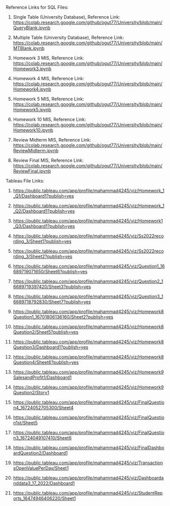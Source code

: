 Reference Links for SQL Files:

1. Single Table (University Database), Reference Link: 
https://colab.research.google.com/github/ogut77/University/blob/main/QueryBlank.ipynb

2. Multiple Table (University Database), Reference Link: 
https://colab.research.google.com/github/ogut77/University/blob/main/MTBlank.ipynb

3. Homework 3 MIS, Reference Link: 
https://colab.research.google.com/github/ogut77/University/blob/main/Homework3.ipynb

4. Homework 4 MIS, Reference Link: 
https://colab.research.google.com/github/ogut77/University/blob/main/Homework4.ipynb

5. Homework 5 MIS, Reference Link: 
https://colab.research.google.com/github/ogut77/University/blob/main/Homework5.ipynb

6. Homework 10 MIS, Reference Link: 
https://colab.research.google.com/github/ogut77/University/blob/main/Homework10.ipynb

7. Review Midterm MIS, Reference Link: 
https://colab.research.google.com/github/ogut77/University/blob/main/ReviewMidterm.ipynb

8. Review Final MIS, Reference Link: 
https://colab.research.google.com/github/ogut77/University/blob/main/ReviewFinal.ipynb

Tableau File Links:

1. https://public.tableau.com/app/profile/mahammad4245/viz/Homework_1_Q1/Dashboard1?publish=yes

2. https://public.tableau.com/app/profile/mahammad4245/viz/Homework_1_Q2/Dashboard1?publish=yes

3. https://public.tableau.com/app/profile/mahammad4245/viz/Homework1_Q3/Dashboard1?publish=yes

4. https://public.tableau.com/app/profile/mahammad4245/viz/Ss2022recording_3/Sheet1?publish=yes

5. https://public.tableau.com/app/profile/mahammad4245/viz/Ss2022recording_3/Sheet2?publish=yes

6. https://public.tableau.com/app/profile/mahammad4245/viz/Question1_16689719071650/Sheet6?publish=yes

7. https://public.tableau.com/app/profile/mahammad4245/viz/Question2_16689719397420/Sheet3?publish=yes

8. https://public.tableau.com/app/profile/mahammad4245/viz/Question3_16689718792830/Sheet7?publish=yes

9. https://public.tableau.com/app/profile/mahammad4245/viz/Homework8Question1_16701806136160/Sheet2?publish=yes

10. https://public.tableau.com/app/profile/mahammad4245/viz/Homework8Question2/Sheet5?publish=yes

11. https://public.tableau.com/app/profile/mahammad4245/viz/Homework8Question3/Dashboard1?publish=yes

12. https://public.tableau.com/app/profile/mahammad4245/viz/Homework8Question4/Sheet6?publish=yes

13. https://public.tableau.com/app/profile/mahammad4245/viz/Homework9SalesandProfit1/Dashboard1

14. https://public.tableau.com/app/profile/mahammad4245/viz/Homework9Question2/Story1

15. https://public.tableau.com/app/profile/mahammad4245/viz/FinalQuestion4_16724052705300/Sheet4

16. https://public.tableau.com/app/profile/mahammad4245/viz/FinalQuestion1st/Sheet5

17. https://public.tableau.com/app/profile/mahammad4245/viz/FinalQuestion3_16724049107410/Sheet6

18. https://public.tableau.com/app/profile/mahammad4245/viz/FinalDashboardQuestion2/Dashboard1

19. https://public.tableau.com/app/profile/mahammad4245/viz/TransactionsOpenValuePerDay/Sheet1

20. https://public.tableau.com/app/profile/mahammad4245/viz/Dashboardanddata3_17_2022/Dashboard1

21. https://public.tableau.com/app/profile/mahammad4245/viz/StudentReports_16474946406220/Sheet1
